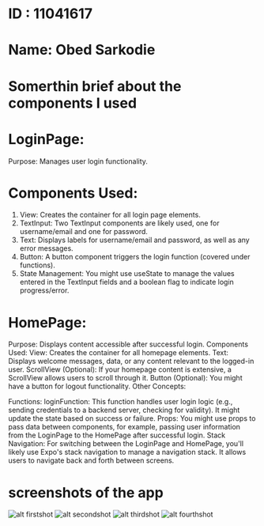 # ID : 11041617
# Name: Obed Sarkodie

# Somerthin brief about the components I used



# LoginPage:
Purpose: Manages user login functionality.


# Components Used:
1. View: Creates the container for all login page elements.
2. TextInput: Two TextInput components are likely used, one for username/email and one for password.
3. Text: Displays labels for username/email and password, as well as any error messages.
4. Button: A button component triggers the login function (covered under functions).
5. State Management: You might use useState to manage the values entered in the TextInput fields and a boolean flag to indicate login progress/error.


# HomePage:
Purpose: Displays content accessible after successful login.
Components Used:
View: Creates the container for all homepage elements.
Text: Displays welcome messages, data, or any content relevant to the logged-in user.
ScrollView (Optional): If your homepage content is extensive, a ScrollView allows users to scroll through it.
Button (Optional): You might have a button for logout functionality.
Other Concepts:

Functions:
loginFunction: This function handles user login logic (e.g., sending credentials to a backend server, checking for validity). It might update the state based on success or failure.
Props:
You might use props to pass data between components, for example, passing user information from the LoginPage to the HomePage after successful login.
Stack Navigation:
For switching between the LoginPage and HomePage, you'll likely use Expo's stack navigation to manage a navigation stack. It allows users to navigate back and forth between screens.

# screenshots of the app

![alt firstshot]('assets\screenshot1.jpg')
![alt secondshot]('assets\screenshot2.jpg')
![alt thirdshot]('assets\screenshot3.jpg')
![alt fourthshot]('assets\screenshot4.jpg')
